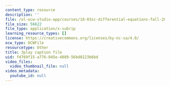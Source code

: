 ```yaml
---
content_type: resource
description: ''
file: /ol-ocw-studio-app/courses/18-03sc-differential-equations-fall-2011/fd769f15a776045e408956bd0123b6bd_eyNm7XGJr4s.srt
file_size: 56622
file_type: application/x-subrip
learning_resource_types: []
license: https://creativecommons.org/licenses/by-nc-sa/4.0/
ocw_type: OCWFile
resourcetype: Other
title: 3play caption file
uid: fd769f15-a776-045e-4089-56bd0123b6bd
video_files:
  video_thumbnail_file: null
video_metadata:
  youtube_id: null
---
```


